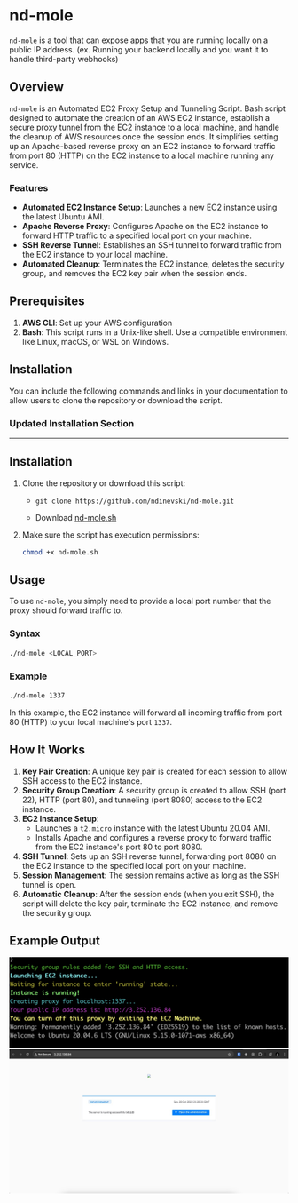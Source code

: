 # **nd-mole**

`nd-mole` is a tool that can expose apps that you are running locally on a public IP address. (ex. Running your backend locally and you want it to handle third-party webhooks)

## Overview

`nd-mole` is an Automated EC2 Proxy Setup and Tunneling Script. Bash script designed to automate the creation of an AWS EC2 instance, establish a secure proxy tunnel from the EC2 instance to a local machine, and handle the cleanup of AWS resources once the session ends. It simplifies setting up an Apache-based reverse proxy on an EC2 instance to forward traffic from port 80 (HTTP) on the EC2 instance to a local machine running any service.

### Features

- **Automated EC2 Instance Setup**: Launches a new EC2 instance using the latest Ubuntu AMI.
- **Apache Reverse Proxy**: Configures Apache on the EC2 instance to forward HTTP traffic to a specified local port on your machine.
- **SSH Reverse Tunnel**: Establishes an SSH tunnel to forward traffic from the EC2 instance to your local machine.
- **Automated Cleanup**: Terminates the EC2 instance, deletes the security group, and removes the EC2 key pair when the session ends.

## Prerequisites

1. **AWS CLI**: Set up your AWS configuration
2. **Bash**: This script runs in a Unix-like shell. Use a compatible environment like Linux, macOS, or WSL on Windows.

## Installation

You can include the following commands and links in your documentation to allow users to clone the repository or download the script.

### Updated **Installation** Section

---

## Installation

1. Clone the repository or download this script:

   - `git clone https://github.com/ndinevski/nd-mole.git`

   - Download [nd-mole.sh]()
2. Make sure the script has execution permissions:

   ```bash
   chmod +x nd-mole.sh
   ```

## Usage

To use `nd-mole`, you simply need to provide a local port number that the proxy should forward traffic to.

### Syntax

```bash
./nd-mole <LOCAL_PORT>
```

### Example

```bash
./nd-mole 1337
```

In this example, the EC2 instance will forward all incoming traffic from port 80 (HTTP) to your local machine's port `1337`.

## How It Works

1. **Key Pair Creation**: A unique key pair is created for each session to allow SSH access to the EC2 instance.
2. **Security Group Creation**: A security group is created to allow SSH (port 22), HTTP (port 80), and tunneling (port 8080) access to the EC2 instance.
3. **EC2 Instance Setup**:
    - Launches a `t2.micro` instance with the latest Ubuntu 20.04 AMI.
    - Installs Apache and configures a reverse proxy to forward traffic from the EC2 instance's port 80 to port 8080.
4. **SSH Tunnel**: Sets up an SSH reverse tunnel, forwarding port 8080 on the EC2 instance to the specified local port on your machine.
5. **Session Management**: The session remains active as long as the SSH tunnel is open.
6. **Automatic Cleanup**: After the session ends (when you exit SSH), the script will delete the key pair, terminate the EC2 instance, and remove the security group.

## Example Output

![Example Output](./public/example-output.png)
![Example Page](./public/example-page.png)
